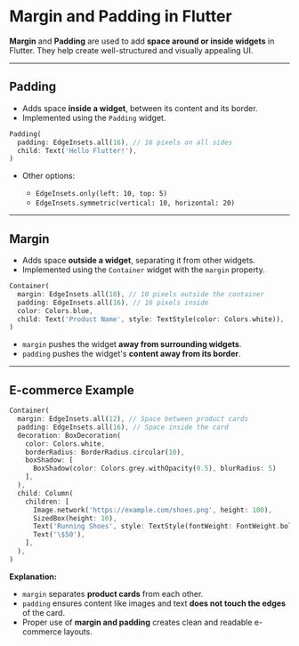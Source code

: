 # Margin and Padding in Flutter

**Margin** and **Padding** are used to add **space around or inside widgets** in Flutter. They help create well-structured and visually appealing UI.

---

## Padding

- Adds space **inside a widget**, between its content and its border.
- Implemented using the `Padding` widget.

```dart
Padding(
  padding: EdgeInsets.all(16), // 16 pixels on all sides
  child: Text('Hello Flutter!'),
)
````

* Other options:

  * `EdgeInsets.only(left: 10, top: 5)`
  * `EdgeInsets.symmetric(vertical: 10, horizontal: 20)`

---

## Margin

* Adds space **outside a widget**, separating it from other widgets.
* Implemented using the `Container` widget with the `margin` property.

```dart
Container(
  margin: EdgeInsets.all(10), // 10 pixels outside the container
  padding: EdgeInsets.all(16), // 16 pixels inside
  color: Colors.blue,
  child: Text('Product Name', style: TextStyle(color: Colors.white)),
)
```

* `margin` pushes the widget **away from surrounding widgets**.
* `padding` pushes the widget's **content away from its border**.

---

## E-commerce Example

```dart
Container(
  margin: EdgeInsets.all(12), // Space between product cards
  padding: EdgeInsets.all(16), // Space inside the card
  decoration: BoxDecoration(
    color: Colors.white,
    borderRadius: BorderRadius.circular(10),
    boxShadow: [
      BoxShadow(color: Colors.grey.withOpacity(0.5), blurRadius: 5)
    ],
  ),
  child: Column(
    children: [
      Image.network('https://example.com/shoes.png', height: 100),
      SizedBox(height: 10),
      Text('Running Shoes', style: TextStyle(fontWeight: FontWeight.bold)),
      Text('\$50'),
    ],
  ),
)
```

**Explanation:**

* `margin` separates **product cards** from each other.
* `padding` ensures content like images and text **does not touch the edges** of the card.
* Proper use of **margin and padding** creates clean and readable e-commerce layouts.
